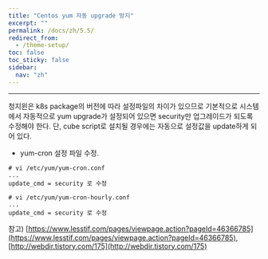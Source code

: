 ```yaml
---
title: "Centos yum 자동 upgrade 방지"
excerpt: ""
permalink: /docs/zh/5.5/
redirect_from:
  - /theme-setup/
toc: false
toc_sticky: false
sidebar:
  nav: "zh"
---
```


---
청지윈은 k8s package의 버전에 따라 설정파일의 차이가 있으므로 기본적으로 시스템에서 자동적으로 yum upgrade가 설정되어 있으면 security만 업그레이드가 되도록 수정해야 한다. 단, cube script로 설치될 경우에는 자동으로 설정값을 update하게 되어 있다.

* yum-cron 설정 파일 수정.

```
# vi /etc/yum/yum-cron.conf
...
update_cmd = security 로 수정

# vi /etc/yum/yum-cron-hourly.conf
...
update_cmd = security 로 수정
```

참고) [https://www.lesstif.com/pages/viewpage.action?pageId=46366785](https://www.lesstif.com/pages/viewpage.action?pageId=46366785), [http://webdir.tistory.com/175](http://webdir.tistory.com/175)
